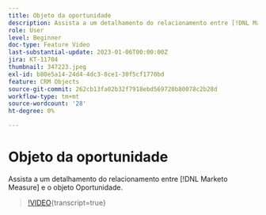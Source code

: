 ```yaml
---
title: Objeto da oportunidade
description: Assista a um detalhamento do relacionamento entre [!DNL Marketo Measure] e o objeto Oportunidade.
role: User
level: Beginner
doc-type: Feature Video
last-substantial-update: 2023-01-06T00:00:00Z
jira: KT-11704
thumbnail: 347223.jpeg
exl-id: b80e5a14-24d4-4dc3-8ce1-30f5cf1770bd
feature: CRM Objects
source-git-commit: 262cb13fa02b32f7918ebd569720b80078c2b28d
workflow-type: tm+mt
source-wordcount: '28'
ht-degree: 0%

---
```


# Objeto da oportunidade

Assista a um detalhamento do relacionamento entre [!DNL Marketo Measure] e o objeto Oportunidade.

>[!VIDEO](https://video.tv.adobe.com/v/347223/?learn=on){transcript=true}
